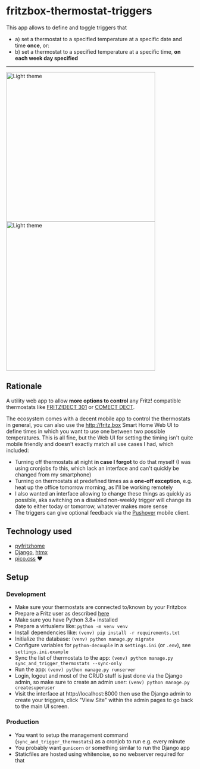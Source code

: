 # fritzbox-thermostat-triggers

This app allows to define and toggle triggers that
- a) set a thermostat to a specified temperature at a specific date and time **once**, or:
- b) set a thermostat to a specified temperature at a specific time, **on each week day specified**

---

<div>
  <img src="https://i.imgur.com/pltsrhx.png" width="400" title="Light theme" style="margin-right: 24px">
  <img src="https://i.imgur.com/jhln2Rq.png" width="400" title="Light theme">
</div>

## Rationale

A utility web app to allow **more options to control** any Fritz! compatible thermostats
like [FRITZ!DECT 301](https://avm.de/produkte/smart-home/fritzdect-301/) or [COMECT DECT](https://eurotronic.org/produkte/dect-ule-heizkoerperthermostat/comet-dect/).

The ecosystem comes with a decent mobile app to control the thermostats in general, you can also use the http://fritz.box Smart Home Web UI to define times in which you want to use one between two possible temperatures. This is all fine, but the Web UI for setting the timing isn't quite mobile friendly and doesn't exactly match all use cases I had, which included:

- Turning off thermostats at night **in case I forgot** to do that myself (I was using cronjobs fo this, which lack an interface and can't quickly be changed from my smartphone)
- Turning on thermostats at predefined times as a **one-off exception**, e.g. heat up the office tomorrow morning, as I'll be working remotely
- I also wanted an interface allowing to change these things as quickly as possible, aka switching on a disabled non-weekly trigger will change its date to either today or tomorrow, whatever makes more sense
- The triggers can give optional feedback via the [Pushover](https://pushover.net/) mobile client.

## Technology used

- [pyfritzhome](https://github.com/hthiery/python-fritzhome)
- [Django](https://www.djangoproject.com/), [htmx](https://htmx.org/)
- [pico.css](https://picocss.com/) :heart:

## Setup

### Development

- Make sure your thermostats are connected to/known by your Fritzbox
- Prepare a Fritz user as described [here](https://github.com/hthiery/python-fritzhome#fritzbox-user)
- Make sure you have Python 3.8+ installed
- Prepare a virtualenv like: `python -m venv venv`
- Install dependencies like: `(venv) pip install -r requirements.txt`
- Initialize the database: `(venv) python manage.py migrate`
- Configure variables for `python-decouple` in a `settings.ini` (or `.env`), see `settings.ini.example`
- Sync the list of thermostats to the app: `(venv) python manage.py sync_and_trigger_thermostats --sync-only`
- Run the app: `(venv) python manage.py runserver`
- Login, logout and most of the CRUD stuff is just done via the Django admin, so make sure to create an admin user: `(venv) python manage.py createsuperuser`
- Visit the interface at http://localhost:8000 then use the Django admin to create your triggers, click "View Site" within the admin pages to go back to the main UI screen.

### Production

- You want to setup the management command (`sync_and_trigger_thermostats`)  as a cronjob to run e.g. every minute
- You probably want `gunicorn` or something similar to run the Django app
- Staticfiles are hosted using whitenoise, so no webserver required for that

